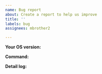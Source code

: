 ```yaml
---
name: Bug report
about: Create a report to help us improve
title: ''
labels: bug
assignees: mbrother2

---
```


**Your OS version:** 

**Command:** 

**Detail log:**
